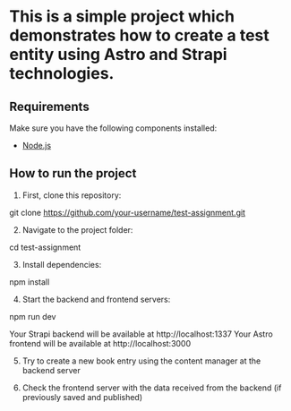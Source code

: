 # This is a simple project which demonstrates how to create a test entity using Astro and Strapi technologies.

## Requirements 

Make sure you have the following components installed:

- [Node.js](https://nodejs.org/)

## How to run the project

1. First, clone this repository:

git clone https://github.com/your-username/test-assignment.git

2. Navigate to the project folder:

cd test-assignment

3. Install dependencies:

npm install

4. Start the backend and frontend servers:

npm run dev

Your Strapi backend will be available at http://localhost:1337
Your Astro frontend will be available at http://localhost:3000

5. Try to create a new book entry using the content manager at the backend server 

6. Check the frontend server with the data received from the backend (if previously saved and published)



